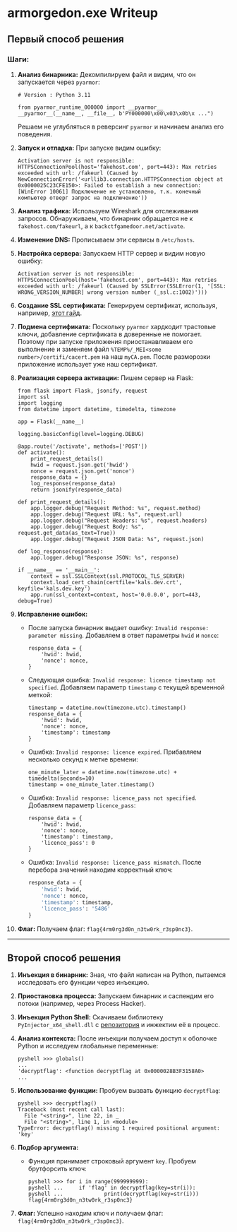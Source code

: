# armorgedon.exe Writeup

## Первый способ решения

### Шаги:
1. **Анализ бинарника:**
   Декомпилируем файл и видим, что он запускается через `pyarmor`:
   ```
   # Version : Python 3.11

   from pyarmor_runtime_000000 import __pyarmor__
   __pyarmor__(__name__, __file__, b'PY000000\x00\x03\x0b\x ...")
   ```
   Решаем не углубляться в реверсинг `pyarmor` и начинаем анализ его поведения.

2. **Запуск и отладка:**
   При запуске видим ошибку:
   ```
   Activation server is not responsible: HTTPSConnectionPool(host='fakehost.com', port=443): Max retries exceeded with url: /fakeurl (Caused by NewConnectionError('<urllib3.connection.HTTPSConnection object at 0x0000025C23CFE150>: Failed to establish a new connection: [WinError 10061] Подключение не установлено, т.к. конечный компьютер отверг запрос на подключение'))
   ```

3. **Анализ трафика:**
   Используем Wireshark для отслеживания запросов. Обнаруживаем, что бинарник обращается не к `fakehost.com/fakeurl`, а к `backctfgamedoor.net/activate`.

4. **Изменение DNS:**
   Прописываем эти сервисы в `/etc/hosts`.

5. **Настройка сервера:**
   Запускаем HTTP сервер и видим новую ошибку:
   ```
   Activation server is not responsible: HTTPSConnectionPool(host='fakehost.com', port=443): Max retries exceeded with url: /fakeurl (Caused by SSLError(SSLError(1, '[SSL: WRONG_VERSION_NUMBER] wrong version number (_ssl.c:1002)')))
   ```

6. **Создание SSL сертификата:**
   Генерируем сертификат, используя, например, [этот гайд](https://gist.github.com/klcantrell/518d13d59c4074dbca6310c9b7e6c520).

7. **Подмена сертификата:**
   Поскольку `pyarmor` хардкодит трастовые ключи, добавление сертификата в доверенные не помогает. Поэтому при запуске приложения приостанавливаем его выполнение и заменяем файл `%TEMP%/_MEI<some number>/certifi/cacert.pem` на наш `myCA.pem`. После разморозки приложение использует уже наш сертификат.

8. **Реализация сервера активации:**
   Пишем сервер на Flask:
   ```
   from flask import Flask, jsonify, request
   import ssl
   import logging
   from datetime import datetime, timedelta, timezone

   app = Flask(__name__)

   logging.basicConfig(level=logging.DEBUG)

   @app.route('/activate', methods=['POST'])
   def activate():
       print_request_details()
       hwid = request.json.get('hwid')
       nonce = request.json.get('nonce')
       response_data = {}
       log_response(response_data)
       return jsonify(response_data)

   def print_request_details():
       app.logger.debug("Request Method: %s", request.method)
       app.logger.debug("Request URL: %s", request.url)
       app.logger.debug("Request Headers: %s", request.headers)
       app.logger.debug("Request Body: %s", request.get_data(as_text=True))
       app.logger.debug("Request JSON Data: %s", request.json)

   def log_response(response):
       app.logger.debug("Response JSON: %s", response)

   if __name__ == '__main__':
       context = ssl.SSLContext(ssl.PROTOCOL_TLS_SERVER)
       context.load_cert_chain(certfile='kals.dev.crt', keyfile='kals.dev.key')
       app.run(ssl_context=context, host='0.0.0.0', port=443, debug=True)
   ```

9. **Исправление ошибок:**
   - После запуска бинарник выдает ошибку: `Invalid response: parameter missing`.
     Добавляем в ответ параметры `hwid` и `nonce`:
     ```
     response_data = {
         'hwid': hwid,
         'nonce': nonce,
     }
     ```
   - Следующая ошибка: `Invalid response: licence timestamp not specified`.
     Добавляем параметр `timestamp` с текущей временной меткой:
     ```
     timestamp = datetime.now(timezone.utc).timestamp()
     response_data = {
         'hwid': hwid,
         'nonce': nonce,
         'timestamp': timestamp
     }
     ```
   - Ошибка: `Invalid response: licence expired`.
     Прибавляем несколько секунд к метке времени:
     ```
     one_minute_later = datetime.now(timezone.utc) + timedelta(seconds=10)
     timestamp = one_minute_later.timestamp()
     ```
   - Ошибка: `Invalid response: licence_pass not specified`.
     Добавляем параметр `licence_pass`:
     ```
     response_data = {
         'hwid': hwid,
         'nonce': nonce,
         'timestamp': timestamp,
         'licence_pass': 0
     }
     ```
   - Ошибка: `Invalid response: licence_pass mismatch`.
     После перебора значений находим корректный ключ:
     ```python
     response_data = {
         'hwid': hwid,
         'nonce': nonce,
         'timestamp': timestamp,
         'licence_pass': '5486'
     }
     ```

10. **Флаг:**
    Получаем флаг: `flag{4rm0rg3d0n_n3tw0rk_r3sp0nc3}`.

---

## Второй способ решения

1. **Инъекция в бинарник:**
   Зная, что файл написан на Python, пытаемся исследовать его функции через инъекцию.

2. **Приостановка процесса:**
   Запускаем бинарник и саспендим его потоки (например, через Process Hacker).

3. **Инъекция Python Shell:**
   Скачиваем библиотеку `PyInjector_x64_shell.dll` с [репозитория](https://github.com/Stanislav-Povolotsky/PyInjector) и инжектим её в процесс.

4. **Анализ контекста:**
   После инъекции получаем доступ к оболочке Python и исследуем глобальные переменные:
   ```
   pyshell >>> globals()
   ...
   'decryptflag': <function decryptflag at 0x0000028B3F3158A0>
   ...
   ```

5. **Использование функции:**
   Пробуем вызвать функцию `decryptflag`:
   ```
   pyshell >>> decryptflag()
   Traceback (most recent call last):
     File "<string>", line 22, in _
     File "<string>", line 1, in <module>
   TypeError: decryptflag() missing 1 required positional argument: 'key'
   ```

6. **Подбор аргумента:**
   - Функция принимает строковый аргумент `key`.
     Пробуем брутфорсить ключ:
     ```
     pyshell >>> for i in range(999999999):
     pyshell ...     if 'flag' in decryptflag(key=str(i)):
     pyshell ...             print(decryptflag(key=str(i)))
     flag{4rm0rg3d0n_n3tw0rk_r3sp0nc3}
     ```

7. **Флаг:**
   Успешно находим ключ и получаем флаг: `flag{4rm0rg3d0n_n3tw0rk_r3sp0nc3}`.

